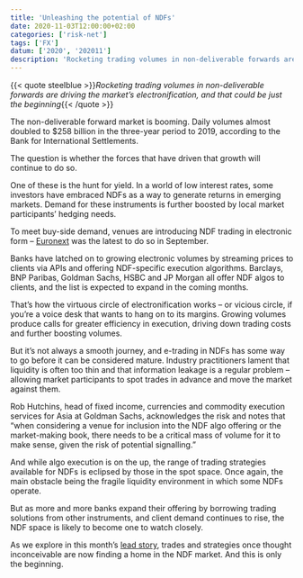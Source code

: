 ```yaml
---
title: 'Unleashing the potential of NDFs'
date: 2020-11-03T12:00:00+02:00
categories: ['risk-net']
tags: ['FX']
datum: ['2020', '202011']
description: 'Rocketing trading volumes in non-deliverable forwards are driving the market’s electronification, and that could be just the beginning'
---
```


{{< quote steelblue >}}_Rocketing trading volumes in non-deliverable forwards are driving the market’s electronification, and that could be just the beginning_{{< /quote >}}

The non-deliverable forward market is booming. Daily volumes almost doubled to $258 billion in the three-year period to 2019, according to the Bank for International Settlements.

The question is whether the forces that have driven that growth will continue to do so.

One of these is the hunt for yield. In a world of low interest rates, some investors have embraced NDFs as a way to generate returns in emerging markets. Demand for these instruments is further boosted by local market participants’ hedging needs.

To meet buy-side demand, venues are introducing NDF trading in electronic form – [Euronext](https://www.fx-markets.com/infrastructure/7685986/euronext-launches-ndf-trading-in-singapore) was the latest to do so in September.

Banks have latched on to growing electronic volumes by streaming prices to clients via APIs and offering NDF-specific execution algorithms. Barclays, BNP Paribas, Goldman Sachs, HSBC and JP Morgan all offer NDF algos to clients, and the list is expected to expand in the coming months.

That’s how the virtuous circle of electronification works – or vicious circle, if you’re a voice desk that wants to hang on to its margins. Growing volumes produce calls for greater efficiency in execution, driving down trading costs and further boosting volumes.

But it’s not always a smooth journey, and e-trading in NDFs has some way to go before it can be considered mature. Industry practitioners lament that liquidity is often too thin and that information leakage is a regular problem – allowing market participants to spot trades in advance and move the market against them.

Rob Hutchins, head of fixed income, currencies and commodity execution services for Asia at Goldman Sachs, acknowledges the risk and notes that “when considering a venue for inclusion into the NDF algo offering or the market-making book, there needs to be a critical mass of volume for it to make sense, given the risk of potential signalling.”

And while algo execution is on the up, the range of trading strategies available for NDFs is eclipsed by those in the spot space. Once again, the main obstacle being the fragile liquidity environment in which some NDFs operate.

But as more and more banks expand their offering by borrowing trading solutions from other instruments, and client demand continues to rise, the NDF space is likely to become one to watch closely.

As we explore in this month’s [lead story](/posts/risk-net/202010/forward-momentum-the-new-world-of-ndf-trading/), trades and strategies once thought inconceivable are now finding a home in the NDF market. And this is only the beginning.

